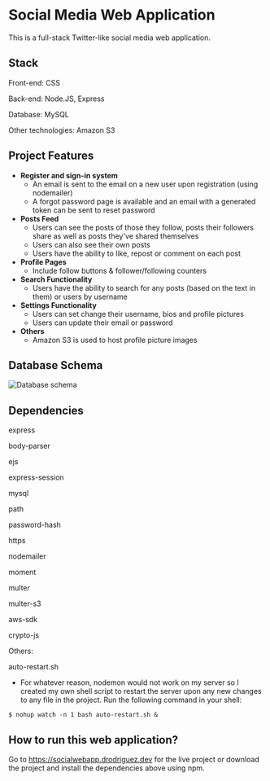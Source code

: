 # Social Media Web Application
This is a full-stack Twitter-like social media web application.

## Stack
Front-end: CSS

Back-end: Node.JS, Express

Database: MySQL

Other technologies: Amazon S3

## Project Features

- **Register and sign-in system**
  - An email is sent to the email on a new user upon registration (using nodemailer)
  - A forgot password page is available and an email with a generated token can be sent to reset password
- **Posts Feed**
  - Users can see the posts of those they follow, posts their followers share as well as posts they've shared themselves
  - Users can also see their own posts
  - Users have the ability to like, repost or comment on each post
- **Profile Pages**
  - Include follow buttons & follower/following counters
- **Search Functionality**
  - Users have the ability to search for any posts (based on the text in them) or users by username
- **Settings Functionality** 
  - Users can set change their username, bios and profile pictures
  - Users can update their email or password
- **Others**
  - Amazon S3 is used to host profile picture images
  
## Database Schema
![Database schema](https://i.ibb.co/ZRrRssR/Screen-Shot-2021-01-18-at-10-20-51-PM.png)
  
## Dependencies

express

body-parser

ejs

express-session

mysql

path

password-hash

https

nodemailer

moment

multer

multer-s3

aws-sdk

crypto-js

Others:

auto-restart.sh
  - For whatever reason, nodemon would not work on my server so I created my own shell script to restart the server upon any new changes to any file in the project. Run the following command in your shell:
  
```
$ nohup watch -n 1 bash auto-restart.sh &
```


## How to run this web application?
Go to https://socialwebapp.drodriguez.dev for the live project or download the project and install the dependencies above using npm. 












